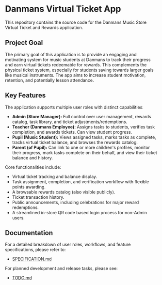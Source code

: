 # Danmans Virtual Ticket App

This repository contains the source code for the Danmans Music Store Virtual Ticket and Rewards application.

## Project Goal

The primary goal of this application is to provide an engaging and motivating system for music students at Danmans to track their progress and earn virtual tickets redeemable for rewards. This complements the physical ticket system, especially for students saving towards larger goals like musical instruments. The app aims to increase student motivation, retention, and potentially lesson attendance.

## Key Features

The application supports multiple user roles with distinct capabilities:

- **Admin (Store Manager):** Full control over user management, rewards catalog, task library, and ticket adjustments/redemptions.
- **Teacher (Danmans Employee):** Assigns tasks to students, verifies task completion, and awards tickets. Can view student progress.
- **Pupil (Music Student):** Views assigned tasks, marks tasks as complete, tracks virtual ticket balance, and browses the rewards catalog.
- **Parent (of Pupil):** Can link to one or more children's profiles, monitor their progress, mark tasks complete on their behalf, and view their ticket balance and history.

Core functionalities include:

- Virtual ticket tracking and balance display.
- Task assignment, completion, and verification workflow with flexible points awarding.
- A browsable rewards catalog (also visible publicly).
- Ticket transaction history.
- Public announcements, including celebrations for major reward redemptions.
- A streamlined in-store QR code based login process for non-Admin users.

## Documentation

For a detailed breakdown of user roles, workflows, and feature specifications, please refer to:

- [SPECIFICATION.md](./SPECIFICATION.md)

For planned development and release tasks, please see:

- [TODO.md](./TODO.md)
